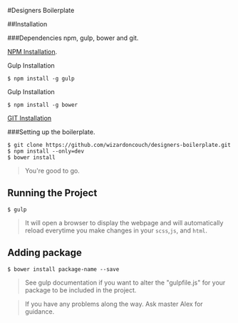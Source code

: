 #Designers Boilerplate


##Installation


###Dependencies npm, gulp, bower and git.

[NPM Installation].

Gulp Installation

`$ npm install -g gulp`

Gulp Installation

`$ npm install -g bower`

[GIT Installation]


###Setting up the boilerplate.

```
$ git clone https://github.com/wizardoncouch/designers-boilerplate.git
$ npm install --only=dev
$ bower install

```
> You're good to go.

## Running the Project

```
$ gulp
```
> It will open a browser to display the webpage and will automatically reload everytime you make changes in your `scss`,`js`, and `html`.

## Adding package

```
$ bower install package-name --save
```
> See gulp documentation if you want to alter the "gulpfile.js" for your package to be included in the project.


>If you have any problems along the way. Ask master Alex for guidance.



[NPM Installation]: <http://blog.npmjs.org/post/85484771375/how-to-install-npm>
[GIT Installation]: <https://git-scm.com/book/en/v2/Getting-Started-Installing-Git>


